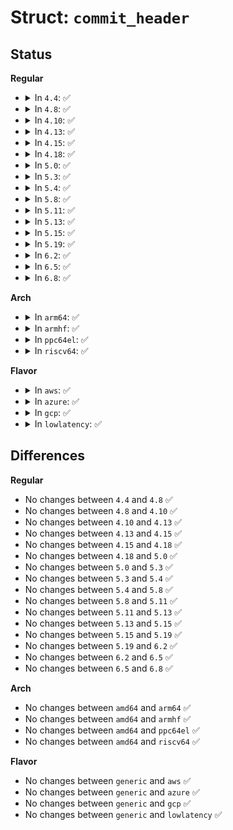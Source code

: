 # Struct: <code>commit_header</code>

## Status
<b>Regular</b>
<ul>
<li>
<details>
<summary>In <code>4.4</code>: ✅</summary>

```c
struct commit_header {
    __be32 h_magic;
    __be32 h_blocktype;
    __be32 h_sequence;
    unsigned char h_chksum_type;
    unsigned char h_chksum_size;
    unsigned char h_padding[2];
    __be32 h_chksum[8];
    __be64 h_commit_sec;
    __be32 h_commit_nsec;
};
```
</details>
</li>
<li>
<details>
<summary>In <code>4.8</code>: ✅</summary>

```c
struct commit_header {
    __be32 h_magic;
    __be32 h_blocktype;
    __be32 h_sequence;
    unsigned char h_chksum_type;
    unsigned char h_chksum_size;
    unsigned char h_padding[2];
    __be32 h_chksum[8];
    __be64 h_commit_sec;
    __be32 h_commit_nsec;
};
```
</details>
</li>
<li>
<details>
<summary>In <code>4.10</code>: ✅</summary>

```c
struct commit_header {
    __be32 h_magic;
    __be32 h_blocktype;
    __be32 h_sequence;
    unsigned char h_chksum_type;
    unsigned char h_chksum_size;
    unsigned char h_padding[2];
    __be32 h_chksum[8];
    __be64 h_commit_sec;
    __be32 h_commit_nsec;
};
```
</details>
</li>
<li>
<details>
<summary>In <code>4.13</code>: ✅</summary>

```c
struct commit_header {
    __be32 h_magic;
    __be32 h_blocktype;
    __be32 h_sequence;
    unsigned char h_chksum_type;
    unsigned char h_chksum_size;
    unsigned char h_padding[2];
    __be32 h_chksum[8];
    __be64 h_commit_sec;
    __be32 h_commit_nsec;
};
```
</details>
</li>
<li>
<details>
<summary>In <code>4.15</code>: ✅</summary>

```c
struct commit_header {
    __be32 h_magic;
    __be32 h_blocktype;
    __be32 h_sequence;
    unsigned char h_chksum_type;
    unsigned char h_chksum_size;
    unsigned char h_padding[2];
    __be32 h_chksum[8];
    __be64 h_commit_sec;
    __be32 h_commit_nsec;
};
```
</details>
</li>
<li>
<details>
<summary>In <code>4.18</code>: ✅</summary>

```c
struct commit_header {
    __be32 h_magic;
    __be32 h_blocktype;
    __be32 h_sequence;
    unsigned char h_chksum_type;
    unsigned char h_chksum_size;
    unsigned char h_padding[2];
    __be32 h_chksum[8];
    __be64 h_commit_sec;
    __be32 h_commit_nsec;
};
```
</details>
</li>
<li>
<details>
<summary>In <code>5.0</code>: ✅</summary>

```c
struct commit_header {
    __be32 h_magic;
    __be32 h_blocktype;
    __be32 h_sequence;
    unsigned char h_chksum_type;
    unsigned char h_chksum_size;
    unsigned char h_padding[2];
    __be32 h_chksum[8];
    __be64 h_commit_sec;
    __be32 h_commit_nsec;
};
```
</details>
</li>
<li>
<details>
<summary>In <code>5.3</code>: ✅</summary>

```c
struct commit_header {
    __be32 h_magic;
    __be32 h_blocktype;
    __be32 h_sequence;
    unsigned char h_chksum_type;
    unsigned char h_chksum_size;
    unsigned char h_padding[2];
    __be32 h_chksum[8];
    __be64 h_commit_sec;
    __be32 h_commit_nsec;
};
```
</details>
</li>
<li>
<details>
<summary>In <code>5.4</code>: ✅</summary>

```c
struct commit_header {
    __be32 h_magic;
    __be32 h_blocktype;
    __be32 h_sequence;
    unsigned char h_chksum_type;
    unsigned char h_chksum_size;
    unsigned char h_padding[2];
    __be32 h_chksum[8];
    __be64 h_commit_sec;
    __be32 h_commit_nsec;
};
```
</details>
</li>
<li>
<details>
<summary>In <code>5.8</code>: ✅</summary>

```c
struct commit_header {
    __be32 h_magic;
    __be32 h_blocktype;
    __be32 h_sequence;
    unsigned char h_chksum_type;
    unsigned char h_chksum_size;
    unsigned char h_padding[2];
    __be32 h_chksum[8];
    __be64 h_commit_sec;
    __be32 h_commit_nsec;
};
```
</details>
</li>
<li>
<details>
<summary>In <code>5.11</code>: ✅</summary>

```c
struct commit_header {
    __be32 h_magic;
    __be32 h_blocktype;
    __be32 h_sequence;
    unsigned char h_chksum_type;
    unsigned char h_chksum_size;
    unsigned char h_padding[2];
    __be32 h_chksum[8];
    __be64 h_commit_sec;
    __be32 h_commit_nsec;
};
```
</details>
</li>
<li>
<details>
<summary>In <code>5.13</code>: ✅</summary>

```c
struct commit_header {
    __be32 h_magic;
    __be32 h_blocktype;
    __be32 h_sequence;
    unsigned char h_chksum_type;
    unsigned char h_chksum_size;
    unsigned char h_padding[2];
    __be32 h_chksum[8];
    __be64 h_commit_sec;
    __be32 h_commit_nsec;
};
```
</details>
</li>
<li>
<details>
<summary>In <code>5.15</code>: ✅</summary>

```c
struct commit_header {
    __be32 h_magic;
    __be32 h_blocktype;
    __be32 h_sequence;
    unsigned char h_chksum_type;
    unsigned char h_chksum_size;
    unsigned char h_padding[2];
    __be32 h_chksum[8];
    __be64 h_commit_sec;
    __be32 h_commit_nsec;
};
```
</details>
</li>
<li>
<details>
<summary>In <code>5.19</code>: ✅</summary>

```c
struct commit_header {
    __be32 h_magic;
    __be32 h_blocktype;
    __be32 h_sequence;
    unsigned char h_chksum_type;
    unsigned char h_chksum_size;
    unsigned char h_padding[2];
    __be32 h_chksum[8];
    __be64 h_commit_sec;
    __be32 h_commit_nsec;
};
```
</details>
</li>
<li>
<details>
<summary>In <code>6.2</code>: ✅</summary>

```c
struct commit_header {
    __be32 h_magic;
    __be32 h_blocktype;
    __be32 h_sequence;
    unsigned char h_chksum_type;
    unsigned char h_chksum_size;
    unsigned char h_padding[2];
    __be32 h_chksum[8];
    __be64 h_commit_sec;
    __be32 h_commit_nsec;
};
```
</details>
</li>
<li>
<details>
<summary>In <code>6.5</code>: ✅</summary>

```c
struct commit_header {
    __be32 h_magic;
    __be32 h_blocktype;
    __be32 h_sequence;
    unsigned char h_chksum_type;
    unsigned char h_chksum_size;
    unsigned char h_padding[2];
    __be32 h_chksum[8];
    __be64 h_commit_sec;
    __be32 h_commit_nsec;
};
```
</details>
</li>
<li>
<details>
<summary>In <code>6.8</code>: ✅</summary>

```c
struct commit_header {
    __be32 h_magic;
    __be32 h_blocktype;
    __be32 h_sequence;
    unsigned char h_chksum_type;
    unsigned char h_chksum_size;
    unsigned char h_padding[2];
    __be32 h_chksum[8];
    __be64 h_commit_sec;
    __be32 h_commit_nsec;
};
```
</details>
</li>
</ul>
<b>Arch</b>
<ul>
<li>
<details>
<summary>In <code>arm64</code>: ✅</summary>

```c
struct commit_header {
    __be32 h_magic;
    __be32 h_blocktype;
    __be32 h_sequence;
    unsigned char h_chksum_type;
    unsigned char h_chksum_size;
    unsigned char h_padding[2];
    __be32 h_chksum[8];
    __be64 h_commit_sec;
    __be32 h_commit_nsec;
};
```
</details>
</li>
<li>
<details>
<summary>In <code>armhf</code>: ✅</summary>

```c
struct commit_header {
    __be32 h_magic;
    __be32 h_blocktype;
    __be32 h_sequence;
    unsigned char h_chksum_type;
    unsigned char h_chksum_size;
    unsigned char h_padding[2];
    __be32 h_chksum[8];
    __be64 h_commit_sec;
    __be32 h_commit_nsec;
};
```
</details>
</li>
<li>
<details>
<summary>In <code>ppc64el</code>: ✅</summary>

```c
struct commit_header {
    __be32 h_magic;
    __be32 h_blocktype;
    __be32 h_sequence;
    unsigned char h_chksum_type;
    unsigned char h_chksum_size;
    unsigned char h_padding[2];
    __be32 h_chksum[8];
    __be64 h_commit_sec;
    __be32 h_commit_nsec;
};
```
</details>
</li>
<li>
<details>
<summary>In <code>riscv64</code>: ✅</summary>

```c
struct commit_header {
    __be32 h_magic;
    __be32 h_blocktype;
    __be32 h_sequence;
    unsigned char h_chksum_type;
    unsigned char h_chksum_size;
    unsigned char h_padding[2];
    __be32 h_chksum[8];
    __be64 h_commit_sec;
    __be32 h_commit_nsec;
};
```
</details>
</li>
</ul>
<b>Flavor</b>
<ul>
<li>
<details>
<summary>In <code>aws</code>: ✅</summary>

```c
struct commit_header {
    __be32 h_magic;
    __be32 h_blocktype;
    __be32 h_sequence;
    unsigned char h_chksum_type;
    unsigned char h_chksum_size;
    unsigned char h_padding[2];
    __be32 h_chksum[8];
    __be64 h_commit_sec;
    __be32 h_commit_nsec;
};
```
</details>
</li>
<li>
<details>
<summary>In <code>azure</code>: ✅</summary>

```c
struct commit_header {
    __be32 h_magic;
    __be32 h_blocktype;
    __be32 h_sequence;
    unsigned char h_chksum_type;
    unsigned char h_chksum_size;
    unsigned char h_padding[2];
    __be32 h_chksum[8];
    __be64 h_commit_sec;
    __be32 h_commit_nsec;
};
```
</details>
</li>
<li>
<details>
<summary>In <code>gcp</code>: ✅</summary>

```c
struct commit_header {
    __be32 h_magic;
    __be32 h_blocktype;
    __be32 h_sequence;
    unsigned char h_chksum_type;
    unsigned char h_chksum_size;
    unsigned char h_padding[2];
    __be32 h_chksum[8];
    __be64 h_commit_sec;
    __be32 h_commit_nsec;
};
```
</details>
</li>
<li>
<details>
<summary>In <code>lowlatency</code>: ✅</summary>

```c
struct commit_header {
    __be32 h_magic;
    __be32 h_blocktype;
    __be32 h_sequence;
    unsigned char h_chksum_type;
    unsigned char h_chksum_size;
    unsigned char h_padding[2];
    __be32 h_chksum[8];
    __be64 h_commit_sec;
    __be32 h_commit_nsec;
};
```
</details>
</li>
</ul>

## Differences
<b>Regular</b>
<ul>
<li>
No changes between <code>4.4</code> and <code>4.8</code> ✅
</li>
<li>
No changes between <code>4.8</code> and <code>4.10</code> ✅
</li>
<li>
No changes between <code>4.10</code> and <code>4.13</code> ✅
</li>
<li>
No changes between <code>4.13</code> and <code>4.15</code> ✅
</li>
<li>
No changes between <code>4.15</code> and <code>4.18</code> ✅
</li>
<li>
No changes between <code>4.18</code> and <code>5.0</code> ✅
</li>
<li>
No changes between <code>5.0</code> and <code>5.3</code> ✅
</li>
<li>
No changes between <code>5.3</code> and <code>5.4</code> ✅
</li>
<li>
No changes between <code>5.4</code> and <code>5.8</code> ✅
</li>
<li>
No changes between <code>5.8</code> and <code>5.11</code> ✅
</li>
<li>
No changes between <code>5.11</code> and <code>5.13</code> ✅
</li>
<li>
No changes between <code>5.13</code> and <code>5.15</code> ✅
</li>
<li>
No changes between <code>5.15</code> and <code>5.19</code> ✅
</li>
<li>
No changes between <code>5.19</code> and <code>6.2</code> ✅
</li>
<li>
No changes between <code>6.2</code> and <code>6.5</code> ✅
</li>
<li>
No changes between <code>6.5</code> and <code>6.8</code> ✅
</li>
</ul>
<b>Arch</b>
<ul>
<li>
No changes between <code>amd64</code> and <code>arm64</code> ✅
</li>
<li>
No changes between <code>amd64</code> and <code>armhf</code> ✅
</li>
<li>
No changes between <code>amd64</code> and <code>ppc64el</code> ✅
</li>
<li>
No changes between <code>amd64</code> and <code>riscv64</code> ✅
</li>
</ul>
<b>Flavor</b>
<ul>
<li>
No changes between <code>generic</code> and <code>aws</code> ✅
</li>
<li>
No changes between <code>generic</code> and <code>azure</code> ✅
</li>
<li>
No changes between <code>generic</code> and <code>gcp</code> ✅
</li>
<li>
No changes between <code>generic</code> and <code>lowlatency</code> ✅
</li>
</ul>
